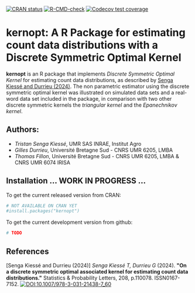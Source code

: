  <!-- badges: start -->
 [![CRAN status](https://www.r-pkg.org/badges/version/kernopt)](https://cran.r-project.org/package=kernopt)
 [![R-CMD-check](https://github.com/thomasfillon/kernopt/actions/workflows/R-CMD-check.yaml/badge.svg)](https://github.com/thomasfillon/kernopt/actions/workflows/R-CMD-check.yaml)
 [![Codecov test coverage](https://codecov.io/gh/thomasfillon/kernopt/graph/badge.svg)](https://app.codecov.io/gh/thomasfillon/kernopt)
  <!-- badges: end -->


# kernopt: A R Package for estimating count data distributions with a Discrete Symmetric Optimal Kernel

**kernopt** is an R package that implements *Discrete Symmetric Optimal Kernel* for estimating count data distributions, as described by [Senga Kiessé and Durrieu (2024)](#1). 
The non parametric estimator using the discrete symmetric optimal kernel was illustrated on simulated data sets and a real-word data set included in the package, in comparison with two other discrete symmetric kernels the *triangular kernel* and the *Epanechnikov kernel*.

## Authors: 
- *Tristan Senga Kiessé*, UMR SAS INRAE, Institut Agro
- *Gilles Durrieu*, Université Bretagne Sud - CNRS UMR 6205, LMBA
- *Thomas Fillon*, Université Bretagne Sud - CNRS UMR 6205, LMBA & CNRS UMR 6074 IRISA


## Installation ... WORK IN PROGRESS ...

To get the current released version from CRAN:

```R
# NOT AVAILABLE ON CRAN YET
#install.packages("kernopt")
```

To get the current development version from github:

```R
# TODO
```

## References
<a id="1">[Senga Kiessé and Durrieu (2024)]</a> *Senga Kiessé T, Durrieu G* (2024). **"On a discrete symmetric optimal associated kernel for estimating count data distributions."** Statistics & Probability Letters, 208, p.110078. ISSN0167-7152.
[![DOI:10.1007/978-3-031-21438-7_60](https://zenodo.org/badge/DOI/10.1016/j.spl.2024.110078.svg)](https://doi.org/10.1016/j.spl.2024.110078) 


